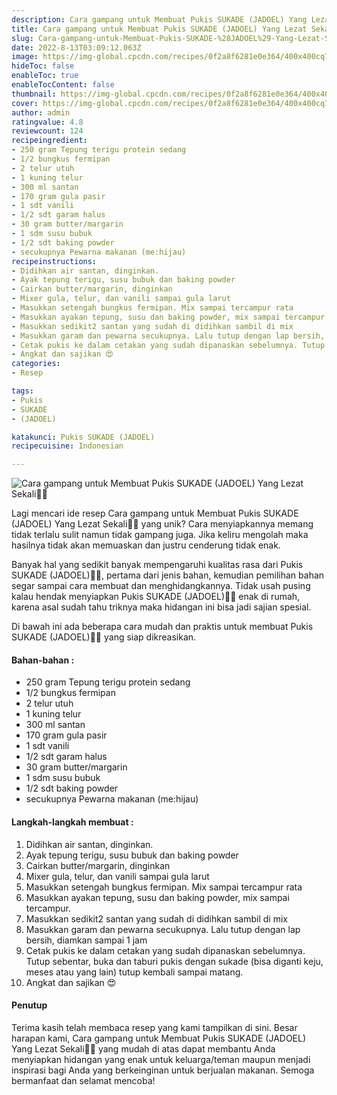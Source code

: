 ```yaml
---
description: Cara gampang untuk Membuat Pukis SUKADE (JADOEL) Yang Lezat Sekali"
title: Cara gampang untuk Membuat Pukis SUKADE (JADOEL) Yang Lezat Sekali
slug: Cara-gampang-untuk-Membuat-Pukis-SUKADE-%28JADOEL%29-Yang-Lezat-Sekali
date: 2022-8-13T03:09:12.063Z
image: https://img-global.cpcdn.com/recipes/0f2a8f6281e0e364/400x400cq70/photo.jpg
hideToc: false
enableToc: true
enableTocContent: false
thumbnail: https://img-global.cpcdn.com/recipes/0f2a8f6281e0e364/400x400cq70/photo.jpg
cover: https://img-global.cpcdn.com/recipes/0f2a8f6281e0e364/400x400cq70/photo.jpg
author: admin
ratingvalue: 4.8
reviewcount: 124
recipeingredient:
- 250 gram Tepung terigu protein sedang
- 1/2 bungkus fermipan
- 2 telur utuh
- 1 kuning telur
- 300 ml santan
- 170 gram gula pasir
- 1 sdt vanili
- 1/2 sdt garam halus
- 30 gram butter/margarin
- 1 sdm susu bubuk
- 1/2 sdt baking powder
- secukupnya Pewarna makanan (me:hijau)
recipeinstructions:
- Didihkan air santan, dinginkan.
- Ayak tepung terigu, susu bubuk dan baking powder
- Cairkan butter/margarin, dinginkan
- Mixer gula, telur, dan vanili sampai gula larut
- Masukkan setengah bungkus fermipan. Mix sampai tercampur rata
- Masukkan ayakan tepung, susu dan baking powder, mix sampai tercampur.
- Masukkan sedikit2 santan yang sudah di didihkan sambil di mix
- Masukkan garam dan pewarna secukupnya. Lalu tutup dengan lap bersih, diamkan sampai 1 jam
- Cetak pukis ke dalam cetakan yang sudah dipanaskan sebelumnya. Tutup sebentar, buka dan taburi pukis dengan sukade (bisa diganti keju, meses atau yang lain) tutup kembali sampai matang.
- Angkat dan sajikan 😍
categories:
- Resep

tags:
- Pukis
- SUKADE
- (JADOEL)

katakunci: Pukis SUKADE (JADOEL)
recipecuisine: Indonesian

---
```


![Cara gampang untuk Membuat Pukis SUKADE (JADOEL) Yang Lezat Sekali👩‍🍳](https://img-global.cpcdn.com/recipes/0f2a8f6281e0e364/400x400cq70/photo.jpg)

Lagi mencari ide resep Cara gampang untuk Membuat Pukis SUKADE (JADOEL) Yang Lezat Sekali👩‍🍳 yang unik? Cara menyiapkannya memang tidak terlalu sulit namun tidak gampang juga. Jika keliru mengolah maka hasilnya tidak akan memuaskan dan justru cenderung tidak enak.

Banyak hal yang sedikit banyak mempengaruhi kualitas rasa dari Pukis SUKADE (JADOEL)👩‍🍳, pertama dari jenis bahan, kemudian pemilihan bahan segar sampai cara membuat dan menghidangkannya. Tidak usah pusing kalau hendak menyiapkan Pukis SUKADE (JADOEL)👩‍🍳 enak di rumah, karena asal sudah tahu triknya maka hidangan ini bisa jadi sajian spesial.

Di bawah ini ada beberapa cara mudah dan praktis untuk membuat Pukis SUKADE (JADOEL)👩‍🍳 yang siap dikreasikan.

<!--inarticleads1-->

#### Bahan-bahan :

- 250 gram Tepung terigu protein sedang
- 1/2 bungkus fermipan
- 2 telur utuh
- 1 kuning telur
- 300 ml santan
- 170 gram gula pasir
- 1 sdt vanili
- 1/2 sdt garam halus
- 30 gram butter/margarin
- 1 sdm susu bubuk
- 1/2 sdt baking powder
- secukupnya Pewarna makanan (me:hijau)

<!--inarticleads2-->

#### Langkah-langkah membuat :

1. Didihkan air santan, dinginkan.
1. Ayak tepung terigu, susu bubuk dan baking powder
1. Cairkan butter/margarin, dinginkan
1. Mixer gula, telur, dan vanili sampai gula larut
1. Masukkan setengah bungkus fermipan. Mix sampai tercampur rata
1. Masukkan ayakan tepung, susu dan baking powder, mix sampai tercampur.
1. Masukkan sedikit2 santan yang sudah di didihkan sambil di mix
1. Masukkan garam dan pewarna secukupnya. Lalu tutup dengan lap bersih, diamkan sampai 1 jam
1. Cetak pukis ke dalam cetakan yang sudah dipanaskan sebelumnya. Tutup sebentar, buka dan taburi pukis dengan sukade (bisa diganti keju, meses atau yang lain) tutup kembali sampai matang.
1. Angkat dan sajikan 😍

#### Penutup

Terima kasih telah membaca resep yang kami tampilkan di sini. Besar harapan kami, Cara gampang untuk Membuat Pukis SUKADE (JADOEL) Yang Lezat Sekali👩‍🍳 yang mudah di atas dapat membantu Anda menyiapkan hidangan yang enak untuk keluarga/teman maupun menjadi inspirasi bagi Anda yang berkeinginan untuk berjualan makanan. Semoga bermanfaat dan selamat mencoba!